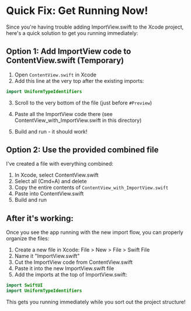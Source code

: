 # Quick Fix: Get Running Now!

Since you're having trouble adding ImportView.swift to the Xcode project, here's a quick solution to get you running immediately:

## Option 1: Add ImportView code to ContentView.swift (Temporary)

1. Open `ContentView.swift` in Xcode
2. Add this line at the very top after the existing imports:
```swift
import UniformTypeIdentifiers
```

3. Scroll to the very bottom of the file (just before `#Preview`)
4. Paste all the ImportView code there (see ContentView_with_ImportView.swift in this directory)

5. Build and run - it should work!

## Option 2: Use the provided combined file

I've created a file with everything combined:
1. In Xcode, select ContentView.swift
2. Select all (Cmd+A) and delete
3. Copy the entire contents of `ContentView_with_ImportView.swift`
4. Paste into ContentView.swift
5. Build and run

## After it's working:

Once you see the app running with the new import flow, you can properly organize the files:
1. Create a new file in Xcode: File > New > File > Swift File
2. Name it "ImportView.swift"
3. Cut the ImportView code from ContentView.swift
4. Paste it into the new ImportView.swift file
5. Add the imports at the top of ImportView.swift:
```swift
import SwiftUI
import UniformTypeIdentifiers
```

This gets you running immediately while you sort out the project structure!
